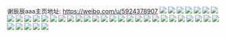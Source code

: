谢辰辰aaa主页地址: https://weibo.com/u/5924378907 
![](https://wx4.sinaimg.cn/mw2000/006sW5Avly1h90t4uta78j31o0280x6p.jpg) 
![](https://wx4.sinaimg.cn/mw2000/006sW5Avly1h8g0cuhu4ij316o1kwb29.jpg) 
![](https://wx4.sinaimg.cn/mw2000/006sW5Avly1h8g0ctaoicj31o02807wi.jpg) 
![](https://wx4.sinaimg.cn/mw2000/006sW5Avly1h8g0cut8s4j30oy0xlds3.jpg) 
![](https://wx4.sinaimg.cn/mw2000/006sW5Avly1h8etnv63nwj32c03404qt.jpg) 
![](https://wx4.sinaimg.cn/mw2000/006sW5Avly1h83n8njhnzj31o0280x6p.jpg) 
![](https://wx4.sinaimg.cn/mw2000/006sW5Avly1h83n8p06q9j31o0280qv5.jpg) 
![](https://wx4.sinaimg.cn/mw2000/006sW5Avly1h83n8qrwqsj31zu27z7wi.jpg) 
![](https://wx4.sinaimg.cn/mw2000/006sW5Avly1h700seq0f6j31xy2c01ky.jpg) 
![](https://wx4.sinaimg.cn/mw2000/006sW5Avly1h700skhdadj32bz2rlkjo.jpg) 
![](https://wx4.sinaimg.cn/mw2000/006sW5Avly1h6uxwtddl4j32c0340hdw.jpg) 
![](https://wx4.sinaimg.cn/mw2000/006sW5Avly1h6uxwpe5kyj31l21l2dm8.jpg) 
![](https://wx4.sinaimg.cn/mw2000/006sW5Avly1h6uxwwz89dj33403407wk.jpg) 
![](https://wx4.sinaimg.cn/mw2000/006sW5Avly1h6uxx3bdukj32c0340qv8.jpg) 
![](https://wx4.sinaimg.cn/mw2000/006sW5Avly1h6uxx8axpxj31zi2ndhdw.jpg) 
![](https://wx4.sinaimg.cn/mw2000/006sW5Avly1h6uxxbsum0j31qh2badqr.jpg) 
![](https://wx4.sinaimg.cn/mw2000/006sW5Avly1h6uxxe56qej31l52477wh.jpg) 
![](https://wx4.sinaimg.cn/mw2000/006sW5Avly1h6uxxgptswj31o0280qv5.jpg) 
![](https://wx4.sinaimg.cn/mw2000/006sW5Avly1h6uxxkocvdj32c035paru.jpg) 
![](https://wx4.sinaimg.cn/mw2000/006sW5Avly1h64rc6uqi6j319c1ohjv2.jpg) 
![](https://wx4.sinaimg.cn/mw2000/006sW5Avly1h64rc8a4msj31ez1vz44f.jpg) 
![](https://wx4.sinaimg.cn/mw2000/006sW5Avly1h64rcang0uj31bh1rakco.jpg) 
![](https://wx4.sinaimg.cn/mw2000/006sW5Avly1h64rccijc9j32c03407wl.jpg) 
![](https://wx4.sinaimg.cn/mw2000/006sW5Avly1h64rceb96bj32c0340e83.jpg) 
![](https://wx4.sinaimg.cn/mw2000/006sW5Avly1h64rcgqszcj32j2340kjq.jpg) 
![](https://wx4.sinaimg.cn/mw2000/006sW5Avly1h64rci2uc4j32bb340hdu.jpg) 
![](https://wx4.sinaimg.cn/mw2000/006sW5Avly1h64rc5lchgj31r02c0npd.jpg) 
![](https://wx4.sinaimg.cn/mw2000/006sW5Avly1h64rcjtqeaj32d8340kjn.jpg) 
![](https://wx4.sinaimg.cn/mw2000/006sW5Avly1grmeicbghuj32b332rqv6.jpg) 
![](https://wx4.sinaimg.cn/mw2000/006sW5Avly1grmeida4doj62c0340qv602.jpg) 
![](https://wx4.sinaimg.cn/mw2000/006sW5Avly1grmeias2xaj32c03404qs.jpg) 
![](https://wx4.sinaimg.cn/mw2000/006sW5Avly1gme85ircvej31o0280qv7.jpg) 
![](https://wx4.sinaimg.cn/mw2000/006sW5Avly1gme85juhe2j30n00ueal9.jpg) 
![](https://wx4.sinaimg.cn/mw2000/006sW5Avly1gme85lluxgj31o0280npe.jpg) 
![](https://wx4.sinaimg.cn/mw2000/006sW5Avly1gme85fzp1sj31o0280kjm.jpg) 
![](https://wx4.sinaimg.cn/mw2000/006sW5Avly1gme85nhlqhj31o0280hdu.jpg) 
![](https://wx4.sinaimg.cn/mw2000/006sW5Avly1gme85oloxbj31o0280qv5.jpg) 
